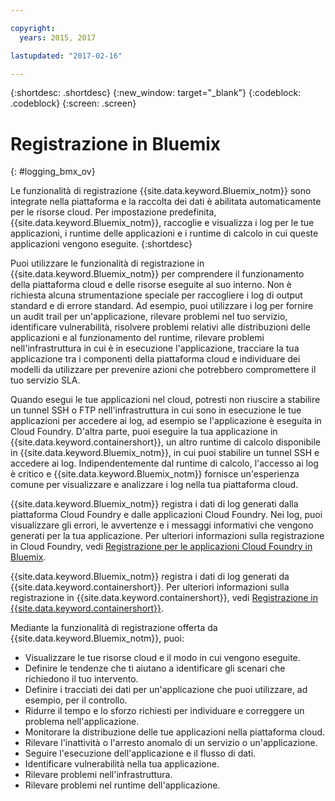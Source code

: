 ```yaml
---

copyright:
  years: 2015, 2017

lastupdated: "2017-02-16"

---
```



{:shortdesc: .shortdesc}
{:new_window: target="_blank"}
{:codeblock: .codeblock}
{:screen: .screen}

# Registrazione in Bluemix
{: #logging_bmx_ov}

Le funzionalità di registrazione {{site.data.keyword.Bluemix_notm}} sono integrate nella piattaforma e la raccolta dei dati è abilitata automaticamente per le risorse cloud. Per impostazione predefinita, {{site.data.keyword.Bluemix_notm}}, raccoglie e visualizza i log per le tue applicazioni, i runtime delle applicazioni e i runtime di calcolo in cui queste applicazioni vengono eseguite. 
{:shortdesc}

Puoi utilizzare le funzionalità di registrazione in {{site.data.keyword.Bluemix_notm}} per comprendere il funzionamento della piattaforma cloud e delle risorse eseguite al suo interno. Non è richiesta alcuna strumentazione speciale per raccogliere i log di output standard e di errore standard. Ad esempio, puoi utilizzare i log per fornire un audit trail per un'applicazione, rilevare problemi nel tuo servizio, identificare vulnerabilità, risolvere problemi relativi alle distribuzioni delle applicazioni e al funzionamento del runtime, rilevare problemi nell'infrastruttura in cui è in esecuzione l'applicazione, tracciare la tua applicazione tra i componenti della piattaforma cloud e individuare dei modelli da utilizzare per prevenire azioni che potrebbero compromettere il tuo servizio SLA.

Quando esegui le tue applicazioni nel cloud, potresti non riuscire a stabilire un tunnel SSH o FTP nell'infrastruttura in cui sono in esecuzione le tue applicazioni per accedere ai log, ad esempio se l'applicazione è eseguita in Cloud Foundry. D'altra parte, puoi eseguire la tua applicazione in {{site.data.keyword.containershort}}, un altro runtime di calcolo disponibile in {{site.data.keyword.Bluemix_notm}}, in cui puoi stabilire un tunnel SSH e accedere ai log. Indipendentemente dal runtime di calcolo, l'accesso ai log è critico e {{site.data.keyword.Bluemix_notm}} fornisce un'esperienza comune per visualizzare e analizzare i log nella tua piattaforma cloud.

{{site.data.keyword.Bluemix_notm}} registra i dati di log generati dalla piattaforma Cloud Foundry e dalle applicazioni Cloud Foundry. Nei log, puoi visualizzare gli errori, le avvertenze e i messaggi informativi che vengono generati per la tua applicazione. Per ulteriori informazioni sulla registrazione in Cloud Foundry, vedi [Registrazione per le applicazioni Cloud Foundry in Bluemix](logging_cf_apps.html#logging_bluemix_cf_apps).

{{site.data.keyword.Bluemix_notm}} registra i dati di log generati da {{site.data.keyword.containershort}}. Per ulteriori informazioni sulla registrazione in {{site.data.keyword.containershort}}, vedi [Registrazione in {{site.data.keyword.containershort}}](/docs/containers/monitoringandlogging/container_ml_logs.html#container_ml_logs).   


Mediante la funzionalità di registrazione offerta da {{site.data.keyword.Bluemix_notm}}, puoi:

* Visualizzare le tue risorse cloud e il modo in cui vengono eseguite.
* Definire le tendenze che ti aiutano a identificare gli scenari che richiedono il tuo intervento.
* Definire i tracciati dei dati per un'applicazione che puoi utilizzare, ad esempio, per il controllo.
* Ridurre il tempo e lo sforzo richiesti per individuare e correggere un problema nell'applicazione. 
* Monitorare la distribuzione delle tue applicazioni nella piattaforma cloud.
* Rilevare l'inattività o l'arresto anomalo di un servizio o un'applicazione.
* Seguire l'esecuzione dell'applicazione e il flusso di dati.
* Identificare vulnerabilità nella tua applicazione.
* Rilevare problemi nell'infrastruttura.
* Rilevare problemi nel runtime dell'applicazione.
